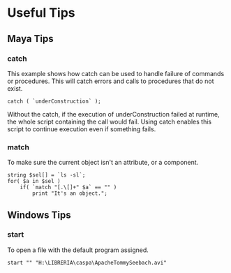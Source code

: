 # Useful Tips #
## Maya Tips ##
### catch ###
This example shows how catch can be used to handle failure of commands or procedures.  This will catch errors and calls to procedures that do not exist.

```
catch ( `underConstruction` );
```

Without the catch, if the execution of underConstruction failed at runtime, the whole script containing the call would fail. Using catch enables this script to continue execution even if something fails.

### match ###
To make sure the current object isn't an attribute, or a component.

```
string $sel[] = `ls -sl`;
for( $a in $sel )
    if( `match "[.\[]+" $a` == "" )
        print "It's an object.";
```

## Windows Tips ##
### start ###
To open a file with the default program assigned.

```
start "" "H:\LIBRERIA\caspa\ApacheTommySeebach.avi"
```